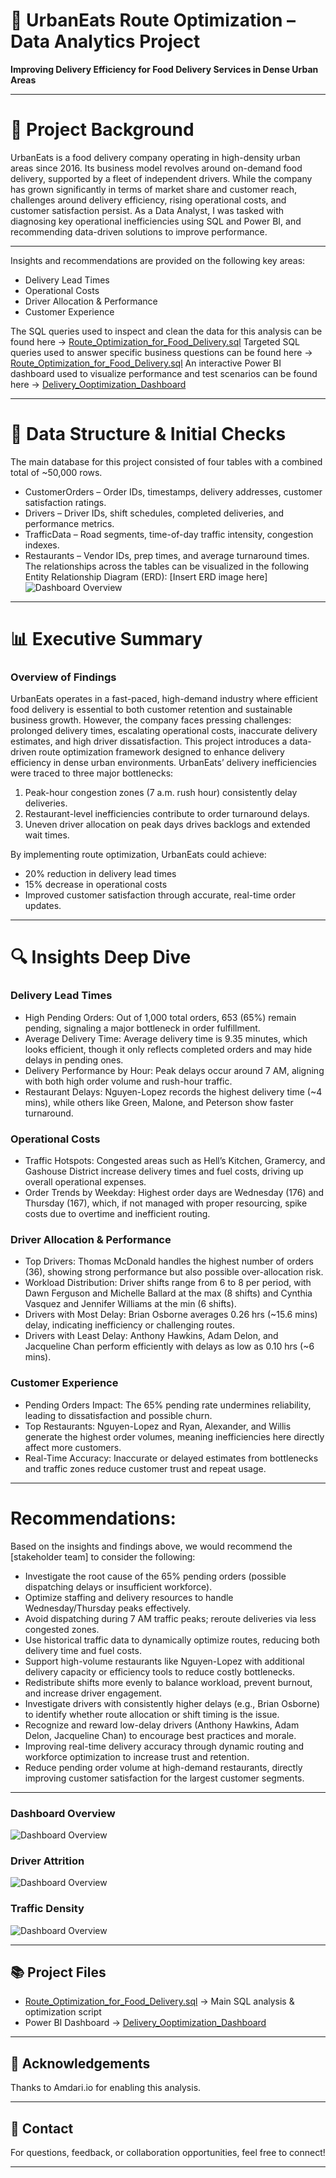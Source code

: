 # 🚗 UrbanEats Route Optimization – Data Analytics Project
**Improving Delivery Efficiency for Food Delivery Services in Dense Urban Areas**

---

# 📖 Project Background

UrbanEats is a food delivery company operating in high-density urban areas since 2016. Its business model revolves around on-demand food delivery, supported by a fleet of independent drivers. While the company has grown significantly in terms of market share and customer reach, challenges around delivery efficiency, rising operational costs, and customer satisfaction persist.
As a Data Analyst, I was tasked with diagnosing key operational inefficiencies using SQL and Power BI, and recommending data-driven solutions to improve performance.

---

Insights and recommendations are provided on the following key areas:
* Delivery Lead Times
*	Operational Costs
*	Driver Allocation & Performance
*	Customer Experience

The SQL queries used to inspect and clean the data for this analysis can be found here → [Route_Optimization_for_Food_Delivery.sql](./Route_Optimization_for_Food_Delivery.sql)
Targeted SQL queries used to answer specific business questions can be found here → [Route_Optimization_for_Food_Delivery.sql](./Route_Optimization_for_Food_Delivery.sql)
An interactive Power BI dashboard used to visualize performance and test scenarios can be found here → [Delivery_Ooptimization_Dashboard](https://app.powerbi.com/groups/me/reports/d596a82c-b9d9-4ecf-94dd-984edce9583f?ctid=319a61c8-ee1e-4161-8f35-b9553227afd7&pbi_source=linkShare&bookmarkGuid=2c52c005-ae0f-44e4-bc7e-56c3931703fe) 

---

# 📂 Data Structure & Initial Checks
The main database for this project consisted of four tables with a combined total of ~50,000 rows.
*	CustomerOrders – Order IDs, timestamps, delivery addresses, customer satisfaction ratings.
*	Drivers – Driver IDs, shift schedules, completed deliveries, and performance metrics.
*	TrafficData – Road segments, time-of-day traffic intensity, congestion indexes.
*	Restaurants – Vendor IDs, prep times, and average turnaround times.
The relationships across the tables can be visualized in the following Entity Relationship Diagram (ERD):
[Insert ERD image here]
![Dashboard Overview](Power%20BI%20Pictures/DashboardOverview.png)

---

# 📊 Executive Summary
### Overview of Findings
UrbanEats operates in a fast-paced, high-demand industry where efficient food delivery is essential to both customer retention and sustainable business growth. However, the company faces pressing challenges: prolonged delivery times, escalating operational costs, inaccurate delivery estimates, and high driver dissatisfaction.
This project introduces a data-driven route optimization framework designed to enhance delivery efficiency in dense urban environments.
UrbanEats’ delivery inefficiencies were traced to three major bottlenecks:
1.	Peak-hour congestion zones (7 a.m. rush hour) consistently delay deliveries.
2.	Restaurant-level inefficiencies contribute to order turnaround delays.
3.	Uneven driver allocation on peak days drives backlogs and extended wait times.

By implementing route optimization, UrbanEats could achieve:
*	20% reduction in delivery lead times
*	15% decrease in operational costs
*	Improved customer satisfaction through accurate, real-time order updates.


---

# 🔍 Insights Deep Dive

### **Delivery Lead Times**
*	High Pending Orders: Out of 1,000 total orders, 653 (65%) remain pending, signaling a major bottleneck in order fulfillment.
*	Average Delivery Time: Average delivery time is 9.35 minutes, which looks efficient, though it only reflects completed orders and may hide delays in pending ones.
*	Delivery Performance by Hour: Peak delays occur around 7 AM, aligning with both high order volume and rush-hour traffic.
*	Restaurant Delays: Nguyen-Lopez records the highest delivery time (~4 mins), while others like Green, Malone, and Peterson show faster turnaround.
  
### **Operational Costs**
*	Traffic Hotspots: Congested areas such as Hell’s Kitchen, Gramercy, and Gashouse District increase delivery times and fuel costs, driving up overall operational expenses.
*	Order Trends by Weekday: Highest order days are Wednesday (176) and Thursday (167), which, if not managed with proper resourcing, spike costs due to overtime and inefficient routing.
  
### **Driver Allocation & Performance**
*	Top Drivers: Thomas McDonald handles the highest number of orders (36), showing strong performance but also possible over-allocation risk.
*	Workload Distribution: Driver shifts range from 6 to 8 per period, with Dawn Ferguson and Michelle Ballard at the max (8 shifts) and Cynthia Vasquez and Jennifer Williams at the min (6 shifts).
*	Drivers with Most Delay: Brian Osborne averages 0.26 hrs (~15.6 mins) delay, indicating inefficiency or challenging routes.
*	Drivers with Least Delay: Anthony Hawkins, Adam Delon, and Jacqueline Chan perform efficiently with delays as low as 0.10 hrs (~6 mins).

### **Customer Experience**
*	Pending Orders Impact: The 65% pending rate undermines reliability, leading to dissatisfaction and possible churn.
*	Top Restaurants: Nguyen-Lopez and Ryan, Alexander, and Willis generate the highest order volumes, meaning inefficiencies here directly affect more customers.
*	Real-Time Accuracy: Inaccurate or delayed estimates from bottlenecks and traffic zones reduce customer trust and repeat usage.

---

# Recommendations:
Based on the insights and findings above, we would recommend the [stakeholder team] to consider the following: 

*	Investigate the root cause of the 65% pending orders (possible dispatching delays or insufficient workforce).
*	Optimize staffing and delivery resources to handle Wednesday/Thursday peaks effectively.
*	Avoid dispatching during 7 AM traffic peaks; reroute deliveries via less congested zones.
*	Use historical traffic data to dynamically optimize routes, reducing both delivery time and fuel costs.
*	Support high-volume restaurants like Nguyen-Lopez with additional delivery capacity or efficiency tools to reduce costly bottlenecks.
*	Redistribute shifts more evenly to balance workload, prevent burnout, and increase driver engagement.
*	Investigate drivers with consistently higher delays (e.g., Brian Osborne) to identify whether route allocation or shift timing is the issue.
*	Recognize and reward low-delay drivers (Anthony Hawkins, Adam Delon, Jacqueline Chan) to encourage best practices and morale.
*	Improving real-time delivery accuracy through dynamic routing and workforce optimization to increase trust and retention.
*	Reduce pending order volume at high-demand restaurants, directly improving customer satisfaction for the largest customer segments.

---
### Dashboard Overview
![Dashboard Overview](Power%20BI%20Pictures/DashboardOverview.png)

### Driver Attrition
![Dashboard Overview](Power%20BI%20Pictures/Driver_Attrition_Analysis.png)

### Traffic Density
![Dashboard Overview](Power%20BI%20Pictures/Traffic_Density_Analysis.png)

---

## 📚 Project Files

- [Route_Optimization_for_Food_Delivery.sql](./Route_Optimization_for_Food_Delivery.sql) → Main SQL analysis & optimization script  
- Power BI Dashboard → [Delivery_Ooptimization_Dashboard](https://app.powerbi.com/groups/me/reports/d596a82c-b9d9-4ecf-94dd-984edce9583f?ctid=319a61c8-ee1e-4161-8f35-b9553227afd7&pbi_source=linkShare&bookmarkGuid=2c52c005-ae0f-44e4-bc7e-56c3931703fe) 

---

## 🤝 Acknowledgements

Thanks to Amdari.io for enabling this analysis.

---

## 💬 Contact

For questions, feedback, or collaboration opportunities, feel free to connect!

---
